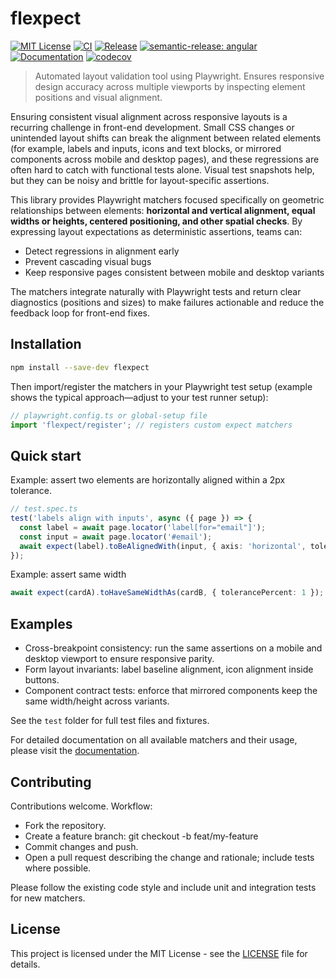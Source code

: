 # flexpect

[![MIT License][license-image]][license-url]
[![CI][ci-image]][ci-url]
[![Release][release-image]][release-url]
[![semantic-release: angular][semantic-release-image]][semantic-release-url]
[![Documentation][documentation-image]][documentation-url]
[![codecov][codecov-image]][codecov-url]

> Automated layout validation tool using Playwright. Ensures responsive design accuracy across multiple viewports by inspecting element positions and visual alignment.

Ensuring consistent visual alignment across responsive layouts is a recurring challenge in front-end development. Small CSS changes or unintended layout shifts can break the alignment between related elements (for example, labels and inputs, icons and text blocks, or mirrored components across mobile and desktop pages), and these regressions are often hard to catch with functional tests alone. Visual test snapshots help, but they can be noisy and brittle for layout-specific assertions.

This library provides Playwright matchers focused specifically on geometric relationships between elements: **horizontal and vertical alignment, equal widths or heights, centered positioning, and other spatial checks**. By expressing layout expectations as deterministic assertions, teams can:

- Detect regressions in alignment early
- Prevent cascading visual bugs
- Keep responsive pages consistent between mobile and desktop variants

The matchers integrate naturally with Playwright tests and return clear diagnostics (positions and sizes) to make failures actionable and reduce the feedback loop for front-end fixes.

## Installation

```bash
npm install --save-dev flexpect
```

Then import/register the matchers in your Playwright test setup (example shows the typical approach—adjust to your test runner setup):

```typescript
// playwright.config.ts or global-setup file
import 'flexpect/register'; // registers custom expect matchers
```

## Quick start

Example: assert two elements are horizontally aligned within a 2px tolerance.

```typescript
// test.spec.ts
test('labels align with inputs', async ({ page }) => {
  const label = await page.locator('label[for="email"]');
  const input = await page.locator('#email');
  await expect(label).toBeAlignedWith(input, { axis: 'horizontal', tolerancePercent: 2 });
});
```

Example: assert same width

```typescript
await expect(cardA).toHaveSameWidthAs(cardB, { tolerancePercent: 1 });
```

## Examples

- Cross-breakpoint consistency: run the same assertions on a mobile and desktop viewport to ensure responsive parity.
- Form layout invariants: label baseline alignment, icon alignment inside buttons.
- Component contract tests: enforce that mirrored components keep the same width/height across variants.

See the `test` folder for full test files and fixtures.

For detailed documentation on all available matchers and their usage, please visit the [documentation](https://cyrilschumacher.github.io/flexpect/).

## Contributing

Contributions welcome. Workflow:

- Fork the repository.
- Create a feature branch: git checkout -b feat/my-feature
- Commit changes and push.
- Open a pull request describing the change and rationale; include tests where possible.

Please follow the existing code style and include unit and integration tests for new matchers.

## License

This project is licensed under the MIT License - see the [LICENSE](LICENSE) file for details.

[license-image]: http://img.shields.io/badge/license-MIT-blue.svg?style=flat
[license-url]: LICENSE
[ci-image]: https://github.com/cyrilschumacher/flexpect/actions/workflows/ci.yml/badge.svg?branch=main
[ci-url]: https://github.com/cyrilschumacher/flexpect/actions/workflows/ci.yml
[release-image]: https://github.com/cyrilschumacher/flexpect/actions/workflows/release.yml/badge.svg?branch=main
[release-url]: https://github.com/cyrilschumacher/flexpect/actions/workflows/release.yml
[semantic-release-image]: https://img.shields.io/badge/semantic--release-angular-e10079?logo=semantic-release
[semantic-release-url]: https://github.com/semantic-release/semantic-release
[documentation-image]: https://img.shields.io/badge/documentation-available-blue
[documentation-url]: https://cyrilschumacher.github.io/flexpect/
[codecov-image]: https://codecov.io/gh/cyrilschumacher/flexpect/graph/badge.svg?token=RTYOKUQF7Z
[codecov-url]: https://codecov.io/gh/cyrilschumacher/flexpect
